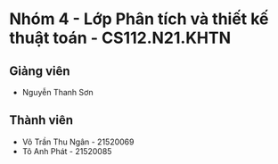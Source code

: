 # Nhóm 4 - Lớp Phân tích và thiết kế thuật toán - CS112.N21.KHTN

## Giảng viên

* Nguyễn Thanh Sơn

## Thành viên

* Võ Trần Thu Ngân - 21520069
* Tô Anh Phát - 21520085

